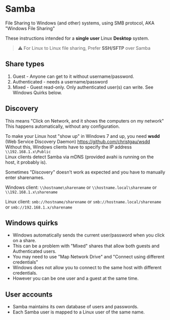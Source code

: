 # Samba
File Sharing to Windows (and other) systems, using SMB protocol, AKA "Windows File Sharing"  

These instructions intended for a **single user** Linux **Desktop** system.

> :warning: For Linux to Linux file sharing, Prefer **SSH/SFTP** over Samba


## Share types
1. Guest - Anyone can get to it without username/password.
2. Authenticated - needs a username/password
3. Mixed - Guest read-only. Only authenticated user(s) can write. See Windows Quirks below.

## Discovery
This means "Click on Network, and it shows the computers on my network"  
This happens automatically, without any configuration.

To make your Linux host "show up" in Windows 7 and up,
you need **wsdd** (Web Service Discovery Daemon) https://github.com/christgau/wsdd  
Without this, Windows clients have to specify the IP address `\\192.168.1.x\Public`  
Linux clients detect Samba via mDNS (provided avahi is running on the host, it probably is).

Sometimes "Discovery" doesn't work as expected and you have to manually enter sharenames.

Windows client:
`\\hostname\sharename` or `\\hostname.local\sharename` or `\\192.168.1.x\sharename`

Linux client:
`smb://hostname/sharename` or `smb://hostname.local/sharename` or `smb://192.168.1.x/sharename`

## Windows quirks
- Windows automatically sends the current user/password when you click on a share.
- This can be a problem with "Mixed" shares that allow both guests and Authenticated users.
- You may need to use "Map Network Drive" and "Connect using different credentials"
- Windows does not allow you to connect to the same host with different credentials.
- However you can be one user and a guest at the same time.

## User accounts
- Samba maintains its own database of users and passwords.
- Each Samba user is mapped to a Linux user of the same name.
